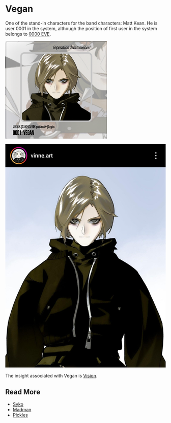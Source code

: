 # Vegan

One of the stand-in characters for the band characters: Matt Kean. He is user 0001 in the system, 
although the position of first user in the system belongs to [0000 EVE](eve.md).

![img.png](Resources/vegan/img.png)

![](Resources/vegan/vegan_art.jpg)

The insight associated with Vegan is [Vision](./insight4-vision).

## Read More

- [Syko](syko.md)
- [Madman](madman.md)
- [Pickles](pickles.md)